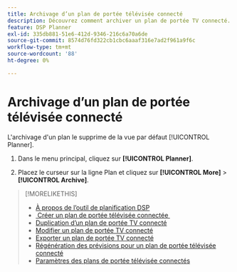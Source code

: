 ```yaml
---
title: Archivage d’un plan de portée télévisée connecté
description: Découvrez comment archiver un plan de portée TV connecté.
feature: DSP Planner
exl-id: 335db881-51e6-412d-9346-216c6a70a6de
source-git-commit: 8574d76fd322cb1cbc6aaaf316e7ad2f961a9f6c
workflow-type: tm+mt
source-wordcount: '88'
ht-degree: 0%

---
```


# Archivage d’un plan de portée télévisée connecté

L&#39;archivage d&#39;un plan le supprime de la vue par défaut [!UICONTROL Planner].<!-- You can still view it by including the [!UICONTROL Status] "[!UICONTROL Archived]" in the view filter. -->

1. Dans le menu principal, cliquez sur **[!UICONTROL Planner]**.

1. Placez le curseur sur la ligne Plan et cliquez sur **[!UICONTROL More]** > **[!UICONTROL Archive]**.

>[!MORELIKETHIS]
>
>* [À propos de l’outil de planification DSP](planner-about.md)
>* [&#x200B; Créer un plan de portée télévisée connectée &#x200B;](planner-create.md)
>* [Duplication d’un plan de portée TV connecté](planner-duplicate.md)
>* [Modifier un plan de portée TV connecté](planner-edit.md)
>* [Exporter un plan de portée TV connecté](planner-export.md)
>* [Régénération des prévisions pour un plan de portée télévisée connecté](planner-forecast.md)
>* [Paramètres des plans de portée télévisée connectés](planner-settings.md)
